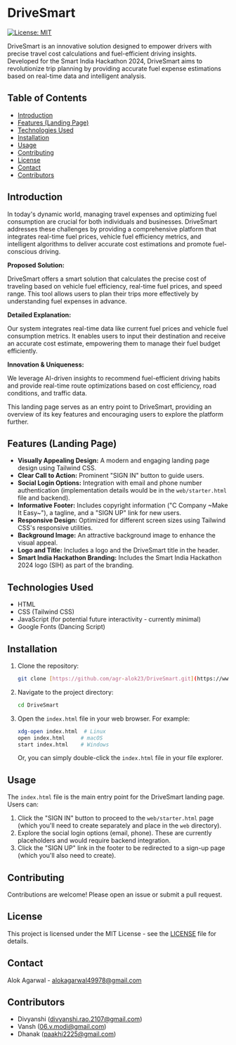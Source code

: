 # DriveSmart

[![License: MIT](https://img.shields.io/badge/License-MIT-yellow.svg)](https://opensource.org/licenses/MIT)

DriveSmart is an innovative solution designed to empower drivers with precise travel cost calculations and fuel-efficient driving insights. Developed for the Smart India Hackathon 2024, DriveSmart aims to revolutionize trip planning by providing accurate fuel expense estimations based on real-time data and intelligent analysis.

## Table of Contents

- [Introduction](#introduction)
- [Features (Landing Page)](#features-landing-page)
- [Technologies Used](#technologies-used)
- [Installation](#installation)
- [Usage](#usage)
- [Contributing](#contributing)
- [License](#license)
- [Contact](#contact)
- [Contributors](#contributors)

## Introduction

In today's dynamic world, managing travel expenses and optimizing fuel consumption are crucial for both individuals and businesses. DriveSmart addresses these challenges by providing a comprehensive platform that integrates real-time fuel prices, vehicle fuel efficiency metrics, and intelligent algorithms to deliver accurate cost estimations and promote fuel-conscious driving.

**Proposed Solution:**

DriveSmart offers a smart solution that calculates the precise cost of traveling based on vehicle fuel efficiency, real-time fuel prices, and speed range. This tool allows users to plan their trips more effectively by understanding fuel expenses in advance.

**Detailed Explanation:**

Our system integrates real-time data like current fuel prices and vehicle fuel consumption metrics. It enables users to input their destination and receive an accurate cost estimate, empowering them to manage their fuel budget efficiently.

**Innovation & Uniqueness:**

We leverage AI-driven insights to recommend fuel-efficient driving habits and provide real-time route optimizations based on cost efficiency, road conditions, and traffic data.

This landing page serves as an entry point to DriveSmart, providing an overview of its key features and encouraging users to explore the platform further.

## Features (Landing Page)

*   **Visually Appealing Design:** A modern and engaging landing page design using Tailwind CSS.
*   **Clear Call to Action:** Prominent "SIGN IN" button to guide users.
*   **Social Login Options:** Integration with email and phone number authentication (implementation details would be in the `web/starter.html` file and backend).
*   **Informative Footer:** Includes copyright information ("C Company ~Make It Easy~"), a tagline, and a "SIGN UP" link for new users.
*   **Responsive Design:** Optimized for different screen sizes using Tailwind CSS's responsive utilities.
*   **Background Image:** An attractive background image to enhance the visual appeal.
*   **Logo and Title:** Includes a logo and the DriveSmart title in the header.
*   **Smart India Hackathon Branding:** Includes the Smart India Hackathon 2024 logo (SIH) as part of the branding.

## Technologies Used

*   HTML
*   CSS (Tailwind CSS)
*   JavaScript (for potential future interactivity - currently minimal)
*   Google Fonts (Dancing Script)

## Installation

1.  Clone the repository:
    ```bash
    git clone [https://github.com/agr-alok23/DriveSmart.git](https://www.google.com/search?q=https://github.com/agr-alok23/DriveSmart.git)
    ```
2.  Navigate to the project directory:
    ```bash
    cd DriveSmart
    ```
3.  Open the `index.html` file in your web browser. For example:
    ```bash
    xdg-open index.html  # Linux
    open index.html     # macOS
    start index.html    # Windows
    ```
    Or, you can simply double-click the `index.html` file in your file explorer.

## Usage

The `index.html` file is the main entry point for the DriveSmart landing page. Users can:

1.  Click the "SIGN IN" button to proceed to the `web/starter.html` page (which you'll need to create separately and place in the `web` directory).
2.  Explore the social login options (email, phone). These are currently placeholders and would require backend integration.
3.  Click the "SIGN UP" link in the footer to be redirected to a sign-up page (which you'll also need to create).

## Contributing

Contributions are welcome! Please open an issue or submit a pull request.

## License

This project is licensed under the MIT License - see the [LICENSE](LICENSE) file for details.

## Contact

Alok Agarwal - [alokagarwal49978@gmail.com](mailto:alokagarwal49978@gmail.com)

## Contributors

*   Divyanshi ([divyanshi.rao.2107@gmail.com](mailto:divyanshi.rao.2107@gmail.com))
*   Vansh ([06.v.modi@gmail.com](mailto:06.v.modi@gmail.com))
*   Dhanak ([paakhi2225@gmail.com](mailto:paakhi2225@gmail.com))

